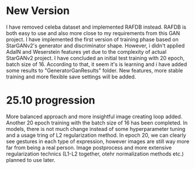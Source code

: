 # New Version 
I have removed celeba dataset and implemented RAFDB instead. RAFDB is both easy to use and also more close to my requirements from this GAN project.
I have implemented the first version of training phase based on StarGANv2's generator and discriminator shape. However, i didn't applied AdaIN and Weserstein features yet due to the complexity of actual StarGANv2 project.
I have concluded an initial test training with 20 epoch, batch size of 16. According to that, it seem it's is learning and i have added some results to "GeneratorGanResults" folder.
New features, more stable training and more flexible save settings will be added.

# 25.10 progression
More balanced approach and more insightful image creating loop added. Another 20 epoch training with the batch size of 16 has been completed.
In models, there is not much change instead of some hyperparameter tuning and a usage tring of L2 regularization method.
In epoch 20, we can clearly see gestures in each type of expression, however images are still way more far from being a real person.
Image postprocess and more extensive regularization technics (L1-L2 together, otehr normalization methods etc.) planned to use later.